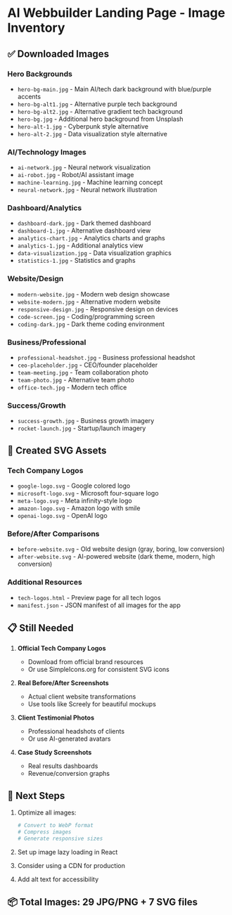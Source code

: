 # AI Webbuilder Landing Page - Image Inventory

## ✅ Downloaded Images

### Hero Backgrounds
- `hero-bg-main.jpg` - Main AI/tech dark background with blue/purple accents
- `hero-bg-alt1.jpg` - Alternative purple tech background
- `hero-bg-alt2.jpg` - Alternative gradient tech background
- `hero-bg.jpg` - Additional hero background from Unsplash
- `hero-alt-1.jpg` - Cyberpunk style alternative
- `hero-alt-2.jpg` - Data visualization style alternative

### AI/Technology Images
- `ai-network.jpg` - Neural network visualization
- `ai-robot.jpg` - Robot/AI assistant image
- `machine-learning.jpg` - Machine learning concept
- `neural-network.jpg` - Neural network illustration

### Dashboard/Analytics
- `dashboard-dark.jpg` - Dark themed dashboard
- `dashboard-1.jpg` - Alternative dashboard view
- `analytics-chart.jpg` - Analytics charts and graphs
- `analytics-1.jpg` - Additional analytics view
- `data-visualization.jpg` - Data visualization graphics
- `statistics-1.jpg` - Statistics and graphs

### Website/Design
- `modern-website.jpg` - Modern web design showcase
- `website-modern.jpg` - Alternative modern website
- `responsive-design.jpg` - Responsive design on devices
- `code-screen.jpg` - Coding/programming screen
- `coding-dark.jpg` - Dark theme coding environment

### Business/Professional
- `professional-headshot.jpg` - Business professional headshot
- `ceo-placeholder.jpg` - CEO/founder placeholder
- `team-meeting.jpg` - Team collaboration photo
- `team-photo.jpg` - Alternative team photo
- `office-tech.jpg` - Modern tech office

### Success/Growth
- `success-growth.jpg` - Business growth imagery
- `rocket-launch.jpg` - Startup/launch imagery

## 🎨 Created SVG Assets

### Tech Company Logos
- `google-logo.svg` - Google colored logo
- `microsoft-logo.svg` - Microsoft four-square logo
- `meta-logo.svg` - Meta infinity-style logo
- `amazon-logo.svg` - Amazon logo with smile
- `openai-logo.svg` - OpenAI logo

### Before/After Comparisons
- `before-website.svg` - Old website design (gray, boring, low conversion)
- `after-website.svg` - AI-powered website (dark theme, modern, high conversion)

### Additional Resources
- `tech-logos.html` - Preview page for all tech logos
- `manifest.json` - JSON manifest of all images for the app

## 📋 Still Needed

1. **Official Tech Company Logos**
   - Download from official brand resources
   - Or use SimpleIcons.org for consistent SVG icons

2. **Real Before/After Screenshots**
   - Actual client website transformations
   - Use tools like Screely for beautiful mockups

3. **Client Testimonial Photos**
   - Professional headshots of clients
   - Or use AI-generated avatars

4. **Case Study Screenshots**
   - Real results dashboards
   - Revenue/conversion graphs

## 🚀 Next Steps

1. Optimize all images:
   ```bash
   # Convert to WebP format
   # Compress images
   # Generate responsive sizes
   ```

2. Set up image lazy loading in React

3. Consider using a CDN for production

4. Add alt text for accessibility

## 📦 Total Images: 29 JPG/PNG + 7 SVG files